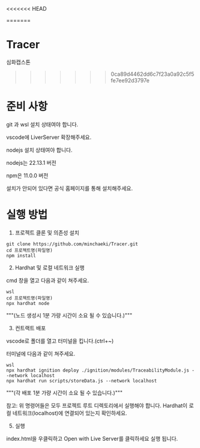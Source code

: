 <<<<<<< HEAD

=======
# Tracer
심화캡스톤
>>>>>>> 0ca89d4462dd6c7f23a0a92c5f5fe7ee92d3797e


# 준비 사항

git 과 wsl 설치 상태여야 합니다.

vscode에 LiverServer 확장해주세요.

nodejs 설치 상태여야 합니다.

nodejs는 22.13.1 버전

npm은 11.0.0 버전

설치가 안되어 있다면 공식 홈페이지를 통해 설치해주세요.

# 실행 방법

1. 프로젝트 클론 및 의존성 설치

```shell
git clone https://github.com/minchaeki/Tracer.git
cd 프로젝트명(파일명)
npm install
```

2. Hardhat 및 로컬 네트워크 실행

cmd 창을 열고 다음과 같이 쳐주세요.

```shell
wsl
cd 프로젝트명(파일명)
npx hardhat node
```

"""(노드 생성시 1분 가량 시간이 소요 될 수 있습니다.)"""

3. 컨트랙트 배포

vscode로 폴더를 열고 터미널을 킵니다.(ctrl+~)

터미널에 다음과 같이 쳐주세요.

```shell
wsl
npx hardhat ignition deploy ./ignition/modules/TraceabilityModule.js --network localhost
npx hardhat run scripts/storeData.js --network localhost
```

"""(각 배포 1분 가량 시간이 소요 될 수 있습니다.)"""

참고: 위 명령어들은 모두 프로젝트 루트 디렉토리에서 실행해야 합니다. Hardhat이 로컬 네트워크(localhost)에 연결되어 있는지 확인하세요.

5. 실행

index.html을 우클릭하고 Open with Live Server를 클릭하세요 실행 됩니다.

